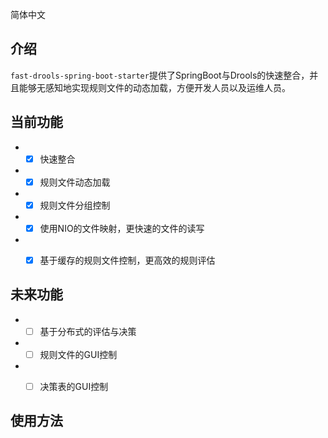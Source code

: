 简体中文
## 介绍
`fast-drools-spring-boot-starter`提供了SpringBoot与Drools的快速整合，并且能够无感知地实现规则文件的动态加载，方便开发人员以及运维人员。


## 当前功能
- - [x] 快速整合
- - [x] 规则文件动态加载
- - [x] 规则文件分组控制
- - [x] 使用NIO的文件映射，更快速的文件的读写
- - [x] 基于缓存的规则文件控制，更高效的规则评估


## 未来功能
- - [ ] 基于分布式的评估与决策
- - [ ] 规则文件的GUI控制
- - [ ] 决策表的GUI控制


## 使用方法
